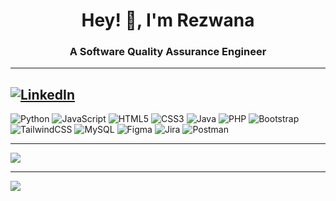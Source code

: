 <h1 align="center">Hey! 👋, I'm Rezwana</h1> 
<h3 align="center">A Software Quality Assurance Engineer</h3>

---

[![LinkedIn](https://img.shields.io/badge/LinkedIn-%230077B5.svg?logo=linkedin&logoColor=white)](https://linkedin.com/in/rezwana-karim) 
---
![Python](https://img.shields.io/badge/python-3670A0?style=for-the-badge&logo=python&logoColor=ffdd54) ![JavaScript](https://img.shields.io/badge/javascript-%23323330.svg?style=for-the-badge&logo=javascript&logoColor=%23F7DF1E) ![HTML5](https://img.shields.io/badge/html5-%23E34F26.svg?style=for-the-badge&logo=html5&logoColor=white) ![CSS3](https://img.shields.io/badge/css3-%231572B6.svg?style=for-the-badge&logo=css3&logoColor=white) ![Java](https://img.shields.io/badge/java-%23ED8B00.svg?style=for-the-badge&logo=openjdk&logoColor=white) ![PHP](https://img.shields.io/badge/php-%23777BB4.svg?style=for-the-badge&logo=php&logoColor=white) ![Bootstrap](https://img.shields.io/badge/bootstrap-%238511FA.svg?style=for-the-badge&logo=bootstrap&logoColor=white) ![TailwindCSS](https://img.shields.io/badge/tailwindcss-%2338B2AC.svg?style=for-the-badge&logo=tailwind-css&logoColor=white) ![MySQL](https://img.shields.io/badge/mysql-4479A1.svg?style=for-the-badge&logo=mysql&logoColor=white) ![Figma](https://img.shields.io/badge/figma-%23F24E1E.svg?style=for-the-badge&logo=figma&logoColor=white) ![Jira](https://img.shields.io/badge/jira-%230A0FFF.svg?style=for-the-badge&logo=jira&logoColor=white) ![Postman](https://img.shields.io/badge/Postman-FF6C37?style=for-the-badge&logo=postman&logoColor=white)

---

![](https://github-readme-stats.vercel.app/api/top-langs/?username=rezwanakarim&theme=dark&hide_border=false&include_all_commits=false&count_private=false&layout=compact)

---
[![](https://visitcount.itsvg.in/api?id=rezwanakarim&icon=0&color=8)](https://visitcount.itsvg.in)

<!-- Proudly created with GPRM ( https://gprm.itsvg.in ) -->
